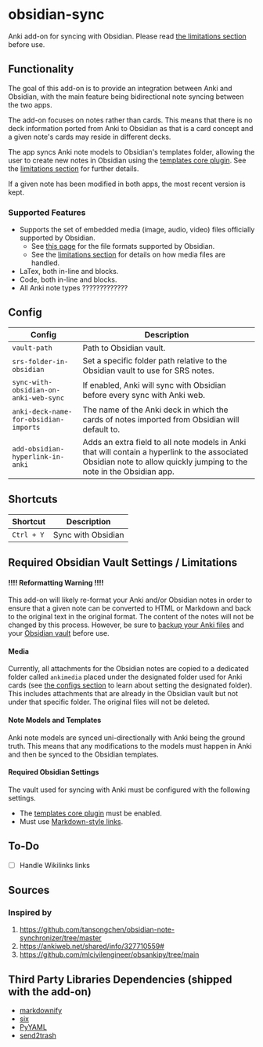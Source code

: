 # obsidian-sync

Anki add-on for syncing with Obsidian. Please read [the limitations section](#required-obsidian-vault-settings--limitations)
before use.

## Functionality

The goal of this add-on is to provide an integration between Anki and Obsidian, with
the main feature being bidirectional note syncing between the two apps.

The add-on focuses on notes rather than cards. This means that there is no deck
information ported from Anki to Obsidian as that is a card concept and a given note's
cards may reside in different decks.

The app syncs Anki note models to Obsidian's templates folder, allowing the user to
create new notes in Obsidian using the [templates core plugin](https://help.obsidian.md/Plugins/Templates). See the
[limitations section](#note-models-and-templates) for further details.

If a given note has been modified in both apps, the most recent version is kept.

### Supported Features

- Supports the set of embedded media (image, audio, video) files officially supported by Obsidian.
  - See [this page](https://help.obsidian.md/Files+and+folders/Accepted+file+formats) for the file formats supported by Obsidian.
  - See the [limitations section](#media) for details on how media files are handled.
- LaTex, both in-line and blocks.
- Code, both in-line and blocks.
- All Anki note types ?????????????

## Config

| Config                                | Description                                                                                                                                                            |
|---------------------------------------|------------------------------------------------------------------------------------------------------------------------------------------------------------------------|
| `vault-path`                          | Path to Obsidian vault.                                                                                                                                                |
| `srs-folder-in-obsidian`              | Set a specific folder path relative to the Obsidian vault to use for SRS notes.                                                                                        |
| `sync-with-obsidian-on-anki-web-sync` | If enabled, Anki will sync with Obsidian before every sync with Anki web.                                                                                              |
| `anki-deck-name-for-obsidian-imports` | The name of the Anki deck in which the cards of notes imported from Obsidian will default to.                                                                          |
| `add-obsidian-hyperlink-in-anki`      | Adds an extra field to all note models in Anki that will contain a hyperlink to the associated Obsidian note to allow quickly jumping to the note in the Obsidian app. |

## Shortcuts

| Shortcut | Description        |
|----------|--------------------|
| `Ctrl + Y` | Sync with Obsidian |

## Required Obsidian Vault Settings / Limitations

#### !!!! Reformatting Warning !!!!

This add-on will likely re-format your Anki and/or Obsidian notes in order to ensure that a given note can be
converted to HTML or Markdown and back to the original text in the original format. The content of the notes
will not be changed by this process. However, be sure to [backup your Anki files](https://docs.ankiweb.net/backups.html#backups)
and your [Obsidian vault](https://help.obsidian.md/Getting+started/Back+up+your+Obsidian+files) before use.

#### Media

Currently, all attachments for the Obsidian notes are copied to a dedicated folder called `ankimedia` placed under the
designated folder used for Anki cards (see [the configs section](#config) to learn about setting the designated folder).
This includes attachments that are already in the Obsidian vault but not under that specific folder. The original files
will not be deleted.

#### Note Models and Templates

Anki note models are synced uni-directionally with Anki being the ground truth. This means that any modifications to the
models must happen in Anki and then be synced to the Obsidian templates.

#### Required Obsidian Settings

The vault used for syncing with Anki must be configured with the following settings.

- The [templates core plugin](https://help.obsidian.md/Plugins/Templates) must be enabled.
- Must use [Markdown-style links](https://help.obsidian.md/Linking+notes+and+files/Internal+links#Supported+formats+for+internal+links).

## To-Do

- [ ] Handle Wikilinks links

## Sources

### Inspired by

1. https://github.com/tansongchen/obsidian-note-synchronizer/tree/master
2. https://ankiweb.net/shared/info/327710559#
3. https://github.com/mlcivilengineer/obsankipy/tree/main

## Third Party Libraries Dependencies (shipped with the add-on)

- [markdownify](https://github.com/matthewwithanm/python-markdownify)
- [six](https://github.com/benjaminp/six)
- [PyYAML](https://github.com/yaml/pyyaml)
- [send2trash](https://github.com/arsenetar/send2trash)
